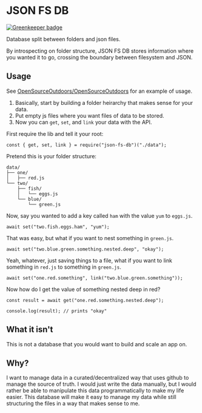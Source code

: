 # JSON FS DB

[![Greenkeeper badge](https://badges.greenkeeper.io/brysgo/json-fs-db.svg)](https://greenkeeper.io/)

Database split between folders and json files.

By introspecting on folder structure, JSON FS DB stores information where you
wanted it to go, crossing the boundary between filesystem and JSON.

## Usage

See [OpenSourceOutdoors/OpenSourceOutdoors](https://github.com/OpenSourceOutdoors/OpenSourceOutdoors) for an example of usage.

1. Basically, start by building a folder heirarchy that makes sense for your data.
2. Put empty js files where you want files of data to be stored.
3. Now you can `get`, `set`, and `link` your data with the API.

First require the lib and tell it your root:

    const { get, set, link } = require("json-fs-db")("./data");

Pretend this is your folder structure:

    data/
    ├── one/
    │   ├── red.js
    └── two/
        ├── fish/
        │   └── eggs.js
        └── blue/
            └── green.js

Now, say you wanted to add a key called `ham` with the value `yum` to `eggs.js`.

    await set("two.fish.eggs.ham", "yum");

That was easy, but what if you want to nest something in `green.js`.

    await set("two.blue.green.something.nested.deep", "okay");

Yeah, whatever, just saving things to a file, what if you want to link something in `red.js` to something in `green.js`.

    await set("one.red.something", link("two.blue.green.something"));

Now how do I get the value of something nested deep in red?

    const result = await get("one.red.something.nested.deep");

    console.log(result); // prints "okay" 

## What it isn't

This is not a database that you would want to build and scale an app on.

## Why?

I want to manage data in a curated/decentralized way that uses github to manage
the source of truth. I would just write the data manually, but I would rather
be able to manipulate this data programmatically to make my life easier. This
database will make it easy to manage my data while still structuring the files
in a way that makes sense to me.


